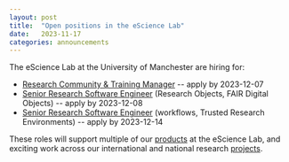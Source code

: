 ```yaml
---
layout: post
title:  "Open positions in the eScience Lab"
date:   2023-11-17
categories: announcements
---
```


The eScience Lab at the University of Manchester are hiring for:

* [Research Community & Training Manager](https://www.jobs.manchester.ac.uk/Job/JobDetail?JobId=27241) -- apply by 2023-12-07
* [Senior Research Software Engineer](https://www.jobs.manchester.ac.uk/Job/JobDetail?JobId=27243)  (Research Objects, FAIR Digital Objects) -- apply by 2023-12-08
* [Senior Research Software Engineer](https://www.jobs.manchester.ac.uk/Job/JobDetail?JobId=27268) (workflows, Trusted Research Environments) -- apply by 2023-12-14

These roles will support multiple of our [products](https://esciencelab.org.uk/products/) at the eScience Lab, and exciting work across our international and national research [projects](https://esciencelab.org.uk/projects/).
